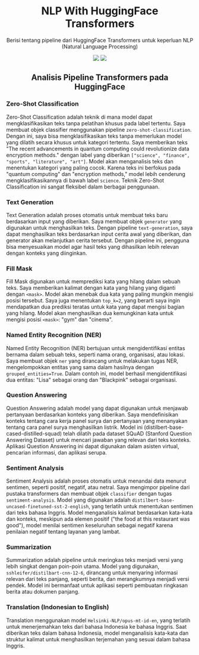 <h1 align="center"> NLP With HuggingFace Transformers </h1>
<p align="center"> Berisi tentang pipeline dari HuggingFace Transformers untuk keperluan NLP (Natural Language Processing)</p>

<div align="center">
  <img src="https://img.shields.io/badge/python-3670A0?style=for-the-badge&logo=python&logoColor=ffdd54">
  <img src="https://img.shields.io/badge/jupyter-%23FA0F00.svg?style=for-the-badge&logo=jupyter&logoColor=white">
</div>

<h2 align="center"> Analisis Pipeline Transformers pada HuggingFace </h2> 

### Zero-Shot Classification
Zero-Shot Classification adalah teknik di mana model dapat mengklasifikasikan teks tanpa pelatihan khusus pada label tertentu. Saya membuat objek classifier menggunakan pipeline `zero-shot-classification`. Dengan ini, saya bisa mengklasifikasikan teks tanpa memerlukan model yang dilatih secara khusus untuk kategori tertentu. Saya memberikan teks "The recent advancements in quantum computing could revolutionize data encryption methods." dengan label yang diberikan `["science", "finance", "sports", "literature", "art"]`. Model akan menganalisis teks dan menentukan kategori yang paling cocok. Karena teks ini berfokus pada "quantum computing" dan "encryption methods," model lebih cenderung mengklasifikasikannya di bawah label `science`. Teknik Zero-Shot Classification ini sangat fleksibel dalam berbagai penggunaan.

### Text Generation
Text Generation adalah proses otomatis untuk membuat teks baru berdasarkan input yang diberikan. Saya membuat objek `generator` yang digunakan untuk menghasilkan teks. Dengan pipeline `text-generation`, saya dapat menghasilkan teks berdasarkan input cerita awal yang diberikan, dan generator akan melanjutkan cerita tersebut. Dengan pipeline ini, pengguna bisa menyesuaikan model agar hasil teks yang dihasilkan lebih relevan dengan konteks yang diinginkan.

### Fill Mask
Fill Mask digunakan untuk memprediksi kata yang hilang dalam sebuah teks. Saya memberikan kalimat dengan kata yang hilang yang diganti dengan `<mask>`. Model akan menebak dua kata yang paling mungkin mengisi posisi tersebut. Saya juga menentukan `top_k=2`, yang berarti saya ingin mendapatkan dua prediksi teratas untuk kata yang dapat mengisi bagian yang hilang. Model akan menghasilkan dua kemungkinan kata untuk mengisi posisi `<mask>`: "gym" dan "cinema".

### Named Entity Recognition (NER)
Named Entity Recognition (NER) bertujuan untuk mengidentifikasi entitas bernama dalam sebuah teks, seperti nama orang, organisasi, atau lokasi. Saya membuat objek `ner` yang dirancang untuk melakukan tugas NER, mengelompokkan entitas yang sama dalam hasilnya dengan `grouped_entities=True`. Dalam contoh ini, model berhasil mengidentifikasi dua entitas: "Lisa" sebagai orang dan "Blackpink" sebagai organisasi.

### Question Answering
Question Answering adalah model yang dapat digunakan untuk menjawab pertanyaan berdasarkan konteks yang diberikan. Saya mendefinisikan konteks tentang cara kerja panel surya dan pertanyaan yang menanyakan tentang cara panel surya menghasilkan listrik. Model ini (distilbert-base-cased-distilled-squad) telah dilatih pada dataset SQuAD (Stanford Question Answering Dataset) untuk mencari jawaban yang relevan dari teks konteks. Aplikasi Question Answering ini dapat digunakan dalam asisten virtual, pencarian informasi, dan aplikasi serupa.

### Sentiment Analysis
Sentiment Analysis adalah proses otomatis untuk menandai data menurut sentimen, seperti positif, negatif, atau netral. Saya mengimpor pipeline dari pustaka transformers dan membuat objek `classifier` dengan tugas `sentiment-analysis`. Model yang digunakan adalah `distilbert-base-uncased-finetuned-sst-2-english`, yang terlatih untuk menentukan sentimen dari teks bahasa Inggris. Model menganalisis kalimat berdasarkan kata-kata dan konteks, meskipun ada elemen positif ("the food at this restaurant was good"), model menilai sentimen keseluruhan sebagai negatif karena penilaian negatif tentang layanan yang lambat.

### Summarization
Summarization adalah pipeline untuk meringkas teks menjadi versi yang lebih singkat dengan poin-poin utama. Model yang digunakan, `sshleifer/distilbart-cnn-12-6`, dirancang untuk menyaring informasi relevan dari teks panjang, seperti berita, dan merangkumnya menjadi versi pendek. Model ini bermanfaat untuk aplikasi seperti pembuatan ringkasan berita atau dokumen panjang.

### Translation (Indonesian to English)
Translation menggunakan model `Helsinki-NLP/opus-mt-id-en`, yang terlatih untuk menerjemahkan teks dari bahasa Indonesia ke bahasa Inggris. Saat diberikan teks dalam bahasa Indonesia, model menganalisis kata-kata dan struktur kalimat untuk menghasilkan terjemahan yang sesuai dalam bahasa Inggris.
